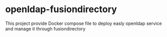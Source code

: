 # openldap-fusiondirectory
This project provide Docker compose file to deploy easly openldap service and manage it through fusiondirectory
